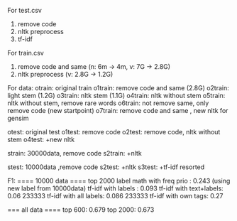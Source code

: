 For test.csv
1. remove code
2. nltk preprocess
3. tf-idf 

For train.csv
1. remove code and same (n: 6m -> 4m, v: 7G -> 2.8G)
2. nltk preprocess (v: 2.8G -> 1.2G)

For data:
otrain: original train 
o1train: remove code and same (2.8G)
o2train: light stem (1.2G)
o3train: nltk stem (1.1G)
o4train: nltk without stem
o5train: nltk without stem, remove rare words
o6train: not remove same, only remove code (new startpoint)
o7train: remove code and same , new nltk for gensim

otest: original test
o1test: remove code
o2test: remove code, nltk without stem
o4test: +new nltk

strain: 30000data, remove code
s2train: +nltk

stest: 10000data ,remove code
s2test: +nltk
s3test: +tf-idf resorted

F1:
==== 10000 data ====
top 2000 label math with freq prio : 0.243 (using new label from 10000data)
tf-idf with labels : 0.093
tf-idf with text+labels: 0.06  233333
tf-idf with all labels: 0.086  233333
tf-idf with own tags: 0.27

=== all data ====
top 600: 0.679
top 2000: 0.673

